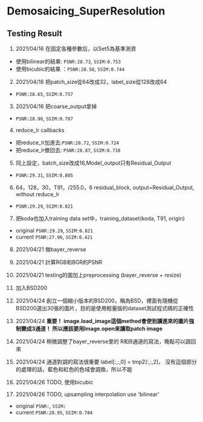 # Demosaicing_SuperResolution

## Testing Result

01. 2021/04/16 在固定各種參數后，以Set5為基準測資
   -  使用bilinear的結果: ``PSNR:28.73``, ``SSIM:0.753``
   -  使用bicubic的結果 ：``PSNR:28.58``, ``SSIM:0.744``

02. 2021/04/16 把patch_size從64改成32，label_size從128改成64
   - ``PSNR:28.65``, ``SSIM:0.757``

03. 2021/04/16 把coarse_output拿掉
   - ``PSNR:28.98``, ``SSIM:0.787``

04. reduce_lr callbacks
   - 把reduce_lr加進去:``PSNR:28.72``, ``SSIM:0.724``
   - 把reduce_lr撤回去: ``PSNR:28.87``, ``SSIM:0.738``

05. 同上設定，batch_size改成16,Model_output只有Residual_Output
   - ``PSNR:29.31``, ``SSIM:0.805``

06. 64，128，30，T91，/255.0，6 residual_block, output=Residual_Output, without reduce_lr
   - ``PSNR:29.29``, ``SSIM:0.821``

07. 把koda也加入training data set中，training_dataset(koda, T91, origin)
   - original ``PSNR:29.29``, ``SSIM:0.821``
   - current  ``PSNR:27.96``, ``SSIM:0.421``

08. 2021/04/21 做bayer_reverse

09. 2021/04/21 計算RGB和BGR的PSNR

10. 2021/04/21 testing的圖加上preprocessing (bayer_reverse + resize)

11. 加入BSD200

12. 2021/04/24 創立一個縮小版本的BSD200，稱為BSD，裡面有隨機從BSD200選出30張的圖片，目的是使用輕量版的dataset測試程式碼的正確性

13. 2021/04/24 **重要！ image.load_image這個method會使到讀進來的圖片強制變成3通道！ 所以應該要用Image.open來讀取patch image**

14. 2021/04/24 稍微調整了bayer_reverse里的 R和B通道的寫法，晚點可以調回來

15. 2021/04/24 通道對調的寫法很重要 label[:,:,0] = tmp2]:,:,2]， 沒有這個部分的處理的話，藍色和紅色的色域會調換，所以不能

16. 2021/04/26 TODO, 使用bicubic

17. 2021/04/26 TODO, upsampling interpolation use 'bilinear'
   - original ``PSNR:``, ``SSIM:``
   - current  ``PSNR:28.95``, ``SSIM:0.784``

